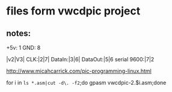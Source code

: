 files form vwcdpic project
==========================

notes:
-----------

+5v: 1
GND: 8

|v2|V3|
CLK:|2|7|
DataIn:|3|6|
DataOut:|5|6
serial 9600:|7|2

http://www.micahcarrick.com/pic-programming-linux.html

for i in `ls *.asm|cut -d\. -f2`;do gpasm vwcdpic-2.$i.asm;done

